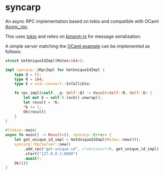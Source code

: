 # syncarp
An async RPC implementation based on tokio and compatible with OCaml
[Async_rpc](https://github.com/janestreet/async/tree/master/async_rpc).

This uses [tokio](https://tokio.rs/) and relies on
[binprot-rs](https://github.com/LaurentMazare/binprot-rs) for message
serialization.

A simple server matching the [OCaml
example](https://github.com/janestreet/async/tree/master/async_rpc/example) can
be implemented as follows: 

```rust
struct GetUniqueIdImpl(Mutex<i64>);

impl syncarp::JRpcImpl for GetUniqueIdImpl {
    type Q = ();
    type R = i64;
    type E = std::convert::Infallible;

    fn rpc_impl(&self, _q: Self::Q) -> Result<Self::R, Self::E> {
        let mut b = self.0.lock().unwrap();
        let result = *b;
        *b += 1;
        Ok(result)
    }
}

#[tokio::main]
async fn main() -> Result<(), syncarp::Error> {
    let get_unique_id_impl = GetUniqueIdImpl(Mutex::new(0));
    syncarp::RpcServer::new()
        .add_rpc("get-unique-id", /*version=*/0, get_unique_id_impl)
        .start("127.0.0.1:8080")
        .await?;
    Ok(())
}
```
